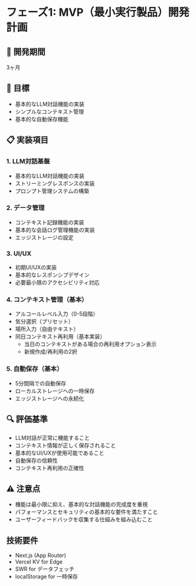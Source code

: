# フェーズ1: MVP（最小実行製品）開発計画

## 📅 開発期間
3ヶ月

## 🎯 目標
- 基本的なLLM対話機能の実装
- シンプルなコンテキスト管理
- 基本的な自動保存機能

## 📋 実装項目

### 1. LLM対話基盤
- 基本的なLLM対話機能の実装
- ストリーミングレスポンスの実装
- プロンプト管理システムの構築

### 2. データ管理
- コンテキスト記録機能の実装
- 基本的な会話ログ管理機能の実装
- エッジストレージの設定

### 3. UI/UX
- 初期UI/UXの実装
- 基本的なレスポンシブデザイン
- 必要最小限のアクセシビリティ対応

### 4. コンテキスト管理（基本）
- アルコールレベル入力（0-5段階）
- 気分選択（プリセット）
- 場所入力（自由テキスト）
- 同日コンテキスト再利用（基本実装）
  - 当日のコンテキストがある場合の再利用オプション表示
  - 新規作成/再利用の2択

### 5. 自動保存（基本）
- 5分間隔での自動保存
- ローカルストレージへの一時保存
- エッジストレージへの永続化

## 🔍 評価基準
- LLM対話が正常に機能すること
- コンテキスト情報が正しく保存されること
- 基本的なUI/UXが使用可能であること
- 自動保存の信頼性
- コンテキスト再利用の正確性

## ⚠️ 注意点
- 機能は最小限に抑え、基本的な対話機能の完成度を重視
- パフォーマンスとセキュリティの基本的な要件を満たすこと
- ユーザーフィードバックを収集する仕組みを組み込むこと 

## 技術要件
- Next.js (App Router)
- Vercel KV for Edge
- SWR for データフェッチ
- localStorage for 一時保存 